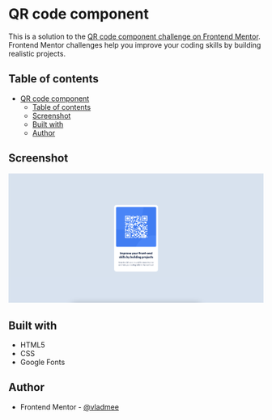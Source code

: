 # QR code component

This is a solution to the [QR code component challenge on Frontend Mentor](https://www.frontendmentor.io/challenges/qr-code-component-iux_sIO_H). Frontend Mentor challenges help you improve your coding skills by building realistic projects.

## Table of contents

- [QR code component](#qr-code-component)
  - [Table of contents](#table-of-contents)
  - [Screenshot](#screenshot)
  - [Built with](#built-with)
  - [Author](#author)

## Screenshot

![](./screenshot.png)

## Built with

- HTML5
- CSS
- Google Fonts

## Author

- Frontend Mentor - [@vladmee](https://www.frontendmentor.io/profile/vladmee)
